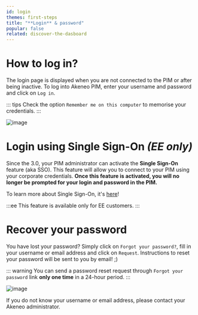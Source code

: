 ```yaml
---
id: login
themes: first-steps
title: "**Login** & password"
popular: false
related: discover-the-dasboard
---
```


# How to log in?

The login page is displayed when you are not connected to the PIM or after being inactive.
To log into Akeneo PIM, enter your username and password and click on `Log in`.

::: tips
Check the option `Remember me on this computer` to memorise your credentials.
:::

![image](../img/Login1.png)

#  Login using Single Sign-On _(EE only)_

Since the 3.0, your PIM administrator can activate the **Single Sign-On** feature (aka SSO). This feature will allow you to connect to your PIM using your corporate credentials.
**Once this feature is activated, you will no longer be prompted for your login and password in the PIM.**

To learn more about Single Sign-On, it's [here](configure-saml-sso.html)!

:::ee
This feature is available only for EE customers.
:::

# Recover your password

You have lost your password? Simply click on `Forgot your password?`, fill in your username or email address and click on `Request`. Instructions to reset your password will be sent to you by email! ;)

::: warning
You can send a password reset request through `Forgot your password` link **only one time** in a 24-hour period.
:::

![image](../img/RecoverPassword.png)

If you do not know your username or email address, please contact your Akeneo administrator.
